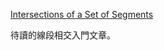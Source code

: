 [Intersections of a Set of Segments](http://geomalgorithms.com/a09-_intersect-3.html)

待讀的線段相交入門文章。
